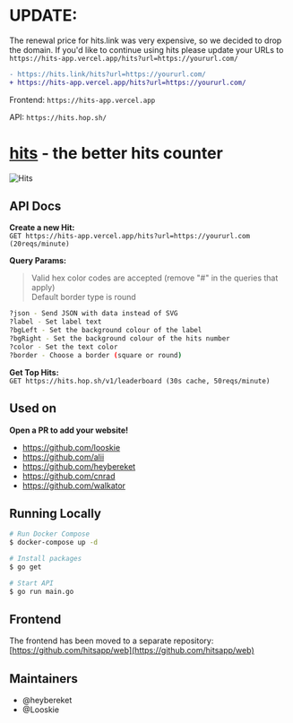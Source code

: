 # UPDATE:
The renewal price for hits.link was very expensive, so we decided to drop the domain. If you'd like to continue using hits please update your URLs to `https://hits-app.vercel.app/hits?url=https://yoururl.com/`


```diff
- https://hits.link/hits?url=https://yoururl.com/
+ https://hits-app.vercel.app/hits?url=https://yoururl.com/
```

Frontend: `https://hits-app.vercel.app`

API: `https://hits.hop.sh/`

# [hits](https://hits-app.vercel.app) - the better hits counter
![Hits](https://hits-app.vercel.app/hits?url=https://github.com/heybereket/hits&bgRight=292B2F)

## API Docs

**Create a new Hit:** <br />
`GET https://hits-app.vercel.app/hits?url=https://yoururl.com (20reqs/minute)`

**Query Params:**
> Valid hex color codes are accepted (remove "#" in the queries that apply) <br />
> Default border type is round

```bash
?json - Send JSON with data instead of SVG
?label - Set label text
?bgLeft - Set the background colour of the label
?bgRight - Set the background colour of the hits number
?color - Set the text color
?border - Choose a border (square or round)
```

**Get Top Hits:** <br />
`GET https://hits.hop.sh/v1/leaderboard (30s cache, 50reqs/minute)`

## Used on
**Open a PR to add your website!**
- https://github.com/looskie
- https://github.com/alii
- https://github.com/heybereket
- https://github.com/cnrad
- https://github.com/walkator


## Running Locally
```bash
# Run Docker Compose 
$ docker-compose up -d

# Install packages
$ go get

# Start API
$ go run main.go

```

## Frontend
The frontend has been moved to a separate repository:
[https://github.com/hitsapp/web](https://github.com/hitsapp/web)

## Maintainers
- @heybereket
- @Looskie
